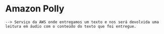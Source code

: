 # Amazon Polly

    --> Serviço da AWS onde entregamos um texto e nos será devolvida uma leitura em áudio com o conteúdo do texto que foi entregue.

